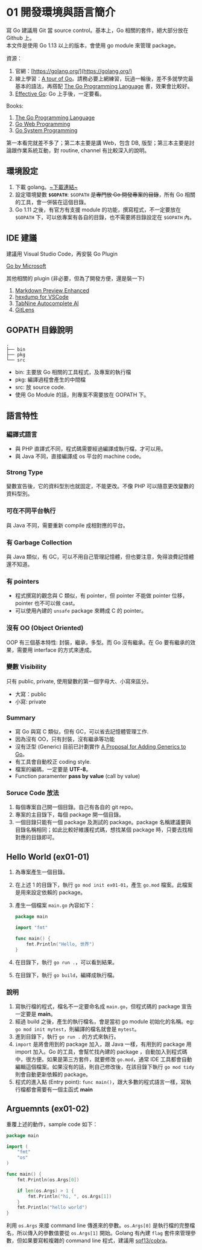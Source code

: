 # 01 開發環境與語言簡介

寫 Go 建議用 Git 當 source control。基本上，Go 相關的套件，絕大部分放在 Github 上。  
本文件是使用 Go 1.13 以上的版本，會使用 go module 來管理 package。

資源：

1. 官網：[https://golang.org/](https://golang.org/)
1. 線上學習：[A tour of Go](https://tour.golang.org/welcome/1)。請務必要上網練習，玩過一輪後，差不多就學完最基本的語法，再撘配 [The Go Programming Language](https://www.amazon.com/Programming-Language-Addison-Wesley-Professional-Computing-ebook/dp/B0184N7WWS) 書，效果會比較好。
1. [Effective Go](https://golang.org/doc/effective_go.html): Go 上手後，一定要看。

Books:

1. [The Go Programming Language](https://www.amazon.com/Programming-Language-Addison-Wesley-Professional-Computing-ebook/dp/B0184N7WWS)
1. [Go Web Programming](https://www.manning.com/books/go-web-programming)
1. [Go System Programming](https://www.packtpub.com/networking-and-servers/go-systems-programming)

第一本看完就差不多了；第二本主要是講 Web，包含 DB, 版型；第三本主要是討論跟作業系統互動，對 routine, channel 有比較深入的說明。

## 環境設定

1. 下載 golang。[~下載連結~](https://golang.org/dl/)
1. 設定環境變數 **`$GOPATH`**: `$GOPATH` ~~是專門放 Go 開發專案的目錄~~，所有 Go 相關的工具，會一併裝在這個目錄。
1. Go 1.11 之後，有官方有支援 module  的功能，撰寫程式，不一定要放在 `$GOPATH` 下，可以依專案有各自的目錄，也不需要將目錄設定在 `$GOPATH` 內。

## IDE 建議

建議用 Visual Studio Code，再安裝 Go Plugin

[Go by Microsoft](https://marketplace.visualstudio.com/items?itemName=ms-vscode.Go)

其他相關的 plugin (非必要，但為了開發方便，還是裝一下)

1. [Markdown Preview Enhanced](https://marketplace.visualstudio.com/items?itemName=shd101wyy.markdown-preview-enhanced)
1. [hexdump for VSCode](https://marketplace.visualstudio.com/items?itemName=slevesque.vscode-hexdump)
1. [TabNine Autocomplete AI](https://marketplace.visualstudio.com/items?itemName=TabNine.tabnine-vscode)
1. [GitLens](https://marketplace.visualstudio.com/items?itemName=eamodio.gitlens)

## GOPATH 目錄說明

```text
.
├── bin
├── pkg
└── src
```

- bin: 主要放 Go 相關的工具程式，及專案的執行檔
- pkg: 編譯過程會產生的中間檔
- src: 放 source code.
- 使用 Go Module 的話，則專案不需要放在 GOPATH 下。

## 語言特性

### 編譯式語言

- 與 PHP 直譯式不同，程式碼需要經過編譯成執行檔，才可以用。
- 與 Java 不同，直接編譯成 os 平台的 machine code。

### Strong Type

變數宣告後，它的資料型別也就固定，不能更改。不像 PHP 可以隨意更改變數的資料型別。

### 可在不同平台執行

與 Java 不同，需要重新 compile 成相對應的平台。

### 有 Garbage Collection

與 Java 類似，有 GC，可以不用自己管理記憶體，但也要注意，免得浪費記憶體還不知道。

### 有 pointers

- 程式撰寫的觀念與 C 類似，有 pointer，但 pointer 不能做 pointer 位移，pointer 也不可以做 cast。
- 可以使用內建的 `unsafe` package 來轉成 C 的 pointer。

### 沒有 OO (Object Oriented)

OOP 有三個基本特性: 封裝，繼承，多型。而 Go 沒有繼承。在 Go 要有繼承的效果，需要用 interface 的方式來達成。

### 變數 Visibility

只有 public, private, 使用變數的第一個字母大、小寫來區分。

- 大寫：public
- 小寫: private

### Summary

- 寫 Go 與寫 C 類似，但有 GC，可以省去記憶體管理工作.
- 因為沒有 OO，只有封裝，沒有繼承等功能
- 沒有泛型 (Generic) 目前已計劃實作 [A Proposal for Adding Generics to Go](https://blog.golang.org/generics-proposal)。
- 有工具會自動校正 coding style.
- 檔案的編碼，一定要是 **UTF-8**。
- Function paramenter **pass by value** (call by value)

### Soruce Code 放法

1. 每個專案自己開一個目錄。自己有各自的 git repo。
1. 專案的主目錄下，每個 package 開一個目錄。
1. 一個目錄只能有一個 package 及測試的 package。package 名稱建議要與目錄名稱相同；如此比較好維護程式碼，想找某個 package 時，只要去找相對應的目錄即可。

## Hello World (ex01-01)

1. 為專案產生一個目錄。
1. 在上述 1 的目錄下，執行 `go mod init ex01-01`，產生 `go.mod` 檔案。此檔案是用來設定依賴的 package。
1. 產生一個檔案 `main.go` 內容如下：

	```go {.line-numbers}
	package main

	import "fmt"

	func main() {
		fmt.Println("Hello, 世界")
	}
	```

1. 在目錄下，執行 `go run .`，可以看到結果。
1. 在目錄下，執行 `go build`，編繹成執行檔。

### 說明

1. 寫執行檔的程式，檔名不一定要命名成 `main.go`，但程式碼的 package 宣告一定要是 **main**。
1. 經過 build 之後，產生的執行檔名，會是當初 go module 初始化的名稱。eg: `go mod init mytest`，則編譯的檔名就會是 `mytest`。
1. 進到目錄下，執行 `go run .` 的方式來執行。
1. `import` 是將會用到的 package 加入，跟 Java 一樣，有用到的 package 用 import 加入。Go 的工具，會幫忙找內建的 package ，自動加入到程式碼中，很方便。如果是第三方套件，就要修改 `go.mod`，通常 IDE 工具都會自動編輯這個檔案。如果沒有的話，則自己修改後，在該目錄下執行 `go mod tidy` 則會自動更新依賴的 package。
1. 程式的進入點 (Entry point): `func main()`，跟大多數的程式語言一樣，寫執行檔都會需要有一個主函式 **main**

## Arguemnts (ex01-02)

重覆上述的動作，sample code 如下：

```go {.line-numbers}
package main

import (
	"fmt"
	"os"
)

func main() {
	fmt.Println(os.Args[0])

	if len(os.Args) > 1 {
		fmt.Println("hi, ", os.Args[1])
	}
	fmt.Println("hello world")
}
```

利用 `os.Args` 來接 command line 傳進來的參數。`os.Args[0]` 是執行檔的完整檔名，所以傳入的參數值要從 `os.Args[1]` 開始。Golang 有內建 `flag` 套件來管理參數，但如果要寫較複雜的 command line 程式，建議用 [spf13/cobra](https://github.com/spf13/cobra)。
